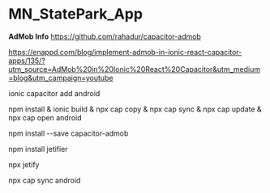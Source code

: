 # MN_StatePark_App

**AdMob Info**
https://github.com/rahadur/capacitor-admob

https://enappd.com/blog/implement-admob-in-ionic-react-capacitor-apps/135/?utm_source=AdMob%20in%20Ionic%20React%20Capacitor&utm_medium=blog&utm_campaign=youtube

ionic capacitor add android

npm install & ionic build & npx cap copy & npx cap sync & npx cap update & npx cap open android

npm install --save capacitor-admob

npm install jetifier

npx jetify

npx cap sync android
